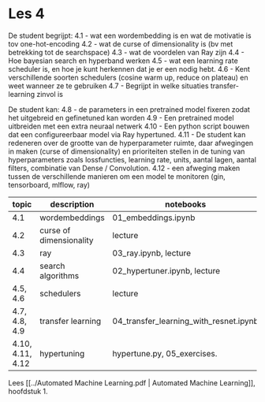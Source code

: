 # Les 4
De student begrijpt:
4.1 - wat een wordembedding is en wat de motivatie is tov one-hot-encoding
4.2 - wat de curse of dimensionality is (bv met betrekking tot de searchspace)
4.3 - wat de voordelen van Ray zijn
4.4 - Hoe bayesian search en hyperband werken
4.5 - wat een learning rate scheduler is, en hoe je kunt herkennen dat je er een nodig hebt.
4.6 - Kent verschillende soorten schedulers (cosine warm up, reduce on plateau) en weet wanneer ze te gebruiken
4.7 - Begrijpt in welke situaties transfer-learning zinvol is

De student kan:
4.8 - de parameters in een pretrained model fixeren zodat het uitgebreid en gefinetuned kan worden
4.9 - Een pretrained model uitbreiden met een extra neuraal netwerk
4.10 - Een python script bouwen dat een configureerbaar model via Ray hypertuned.
4.11 - De student kan redeneren over de grootte van de hyperparameter ruimte, daar afwegingen in maken (curse of dimensionality) en prioriteiten stellen in de tuning van hyperparameters zoals lossfuncties, learning rate, units, aantal lagen, aantal filters, combinatie van Dense / Convolution.
4.12 - een afweging maken tussen de verschillende manieren om een model te monitoren (gin, tensorboard, mlflow, ray)

|            topic | description                 |                              notebooks |
|   -------------- | --------------------------- |  ------------------------------------- |
|              4.1 | wordembeddings              |                    01_embeddings.ipynb |
|              4.2 | curse of dimensionality     |                                lecture |
|              4.3 | ray                         |                  03_ray.ipynb, lecture |
|              4.4 | search algorithms           |           02_hypertuner.ipynb, lecture |
|         4.5, 4.6 | schedulers                  |                                lecture |
|    4.7, 4.8, 4.9 | transfer learning           | 04_transfer_learning_with_resnet.ipynb |
| 4.10, 4.11, 4.12 | hypertuning                 |            hypertune.py, 05_exercises.


Lees [[../Automated Machine Learning.pdf | Automated Machine Learning]], hoofdstuk 1.
